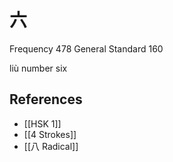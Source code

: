# 六
Frequency 478
General Standard 160

liù
number six

## References
- [[HSK 1]]
- [[4 Strokes]]
- [[八 Radical]]